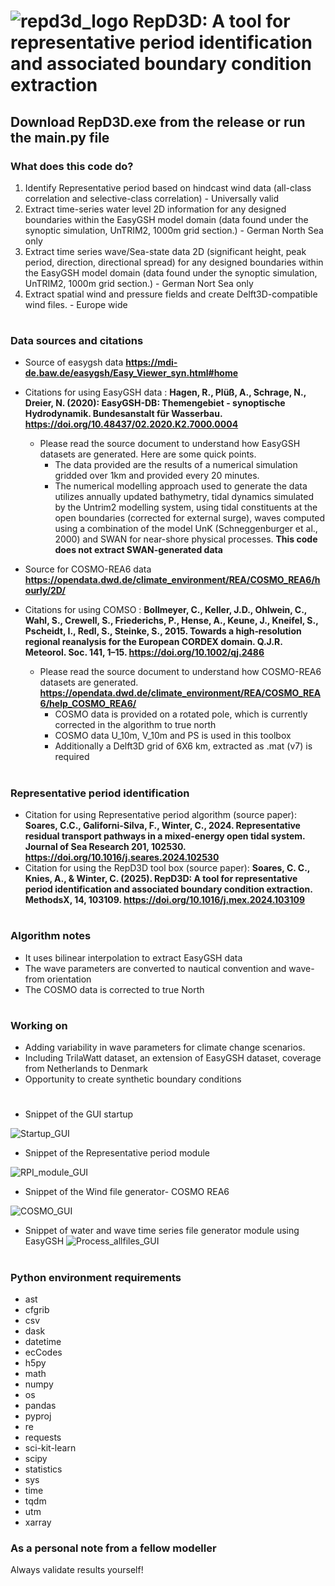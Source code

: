 # ![repd3d_logo](https://github.com/user-attachments/assets/b1de47b1-be95-4b24-98d8-cc44c64f2e5a) RepD3D: A tool for representative period identification and associated boundary condition extraction

## Download RepD3D.exe from the release or run the main.py file
  
### What does this code do?
1) Identify Representative period based on hindcast wind data (all-class correlation and selective-class correlation) - Universally valid
2) Extract time-series water level 2D information for any designed boundaries within the EasyGSH model domain  (data found under the synoptic simulation, UnTRIM2, 1000m grid section.) - German North Sea only
3) Extract time series wave/Sea-state data 2D (significant height, peak period, direction, directional spread) for any designed boundaries within the EasyGSH model domain (data found under the synoptic simulation, UnTRIM2, 1000m grid section.) - German Nort Sea only
4) Extract spatial wind and pressure fields and create Delft3D-compatible wind files. - Europe wide
#
### Data sources and citations
* Source of easygsh data  **https://mdi-de.baw.de/easygsh/Easy_Viewer_syn.html#home**
* Citations for using EasyGSH data : **Hagen, R., Plüß, A., Schrage, N., Dreier, N. (2020): EasyGSH-DB: Themengebiet - synoptische Hydrodynamik. Bundesanstalt für Wasserbau. https://doi.org/10.48437/02.2020.K2.7000.0004**

  * Please read the source document to understand how EasyGSH datasets are generated. Here are some quick points.
    * The data provided are the results of a numerical simulation gridded over 1km and provided every 20 minutes. 
    * The numerical modelling approach used to generate the data utilizes annually updated bathymetry, tidal dynamics simulated by the Untrim2 modelling system, using tidal constituents at the open boundaries (corrected for external surge), waves computed using a combination of the model UnK (Schneggenburger et al., 2000) and SWAN for near-shore physical processes. **This code does not extract SWAN-generated data**

* Source for COSMO-REA6 data **https://opendata.dwd.de/climate_environment/REA/COSMO_REA6/hourly/2D/**
* Citations for using COMSO : **Bollmeyer, C., Keller, J.D., Ohlwein, C., Wahl, S., Crewell, S., Friederichs, P., Hense, A., Keune, J., Kneifel, S., Pscheidt, I., Redl, S., Steinke, S., 2015. Towards a high‐resolution regional reanalysis for the European CORDEX domain. Q.J.R. Meteorol. Soc. 141, 1–15. https://doi.org/10.1002/qj.2486**
   
  * Please read the source document to understand how COSMO-REA6 datasets are generated. **https://opendata.dwd.de/climate_environment/REA/COSMO_REA6/help_COSMO_REA6/**
    * COSMO data is provided on a rotated pole, which is currently corrected in the algorithm to true north
    * COSMO data U_10m, V_10m and PS is used in this toolbox
    * Additionally a Delft3D grid of 6X6 km, extracted as .mat (v7) is required
#
### Representative period identification
* Citation for using Representative period algorithm (source paper): **Soares, C.C., Galiforni-Silva, F., Winter, C., 2024. Representative residual transport pathways in a mixed-energy open tidal system. Journal of Sea Research 201, 102530. https://doi.org/10.1016/j.seares.2024.102530**
* Citation for using the RepD3D tool box (source paper): **Soares, C. C., Knies, A., & Winter, C. (2025). RepD3D: A tool for representative period identification and associated boundary condition extraction. MethodsX, 14, 103109. https://doi.org/10.1016/j.mex.2024.103109**
#

### Algorithm notes
* It uses bilinear interpolation to extract EasyGSH data
* The wave parameters are converted to nautical convention and wave-from orientation
* The COSMO data is corrected to true North
#

### Working on
* Adding variability in wave parameters for climate change scenarios.
* Including TrilaWatt dataset, an extension of EasyGSH dataset, coverage from Netherlands to Denmark
* Opportunity to create synthetic boundary conditions
#

* Snippet of the GUI startup

![Startup_GUI](https://github.com/user-attachments/assets/0e070b96-c9b1-4ff3-81c4-80b23c6271bc)

* Snippet of the Representative period module

![RPI_module_GUI](https://github.com/user-attachments/assets/f1b3c0b7-c6d9-4140-b3b6-cbdb8a8c5af4)

* Snippet of the Wind file generator- COSMO REA6

![COSMO_GUI](https://github.com/user-attachments/assets/978632dd-5e57-4648-af9e-244afd53cabc)

* Snippet of water and wave time series file generator module using EasyGSH
![Process_allfiles_GUI](https://github.com/user-attachments/assets/0a22c74f-dbb6-45f9-919b-3f39449277a4)

#
### Python environment requirements
* ast
* cfgrib
* csv
* dask
* datetime
* ecCodes
* h5py
* math
* numpy 
* os
* pandas
* pyproj
* re
* requests
* sci-kit-learn
* scipy
* statistics
* sys 
* time
* tqdm
* utm 
* xarray

### As a personal note from a fellow modeller ###
Always validate results yourself!
